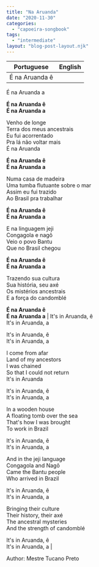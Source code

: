 ```yaml
---
title: "Na Aruanda"
date: "2020-11-30"
categories: 
  - "capoeira-songbook"
tags: 
  - "intermediate"
layout: "blog-post-layout.njk"
---
```


| Portuguese | English |
| --- | --- |
| É na Aruanda ê  
É na Aruanda a  
  
**É na Aruanda ê  
É na Aruanda a**  
  
Venho de longe  
Terra dos meus ancestrais  
Eu fui acorrentado  
Pra lá não voltar mais  
É na Aruanda  
  
**É na Aruanda ê  
É na Aruanda a**  
  
Numa casa de madeira  
Uma tumba flutuante sobre o mar  
Assim eu fui trazido  
Ao Brasil pra trabalhar  
  
**É na Aruanda ê  
É na Aruanda a**  
  
E na linguagem jeji  
Congagola e nagô  
Veio o povo Bantu  
Que no Brasil chegou  
  
**É na Aruanda ê  
É na Aruanda a**  
  
Trazendo sua cultura  
Sua história, seu axé  
Os mistérios ancestrais  
E a força do candomblé  
  
**É na Aruanda ê  
É na Aruanda a** | It's in Aruanda, ê  
It's in Aruanda, a  
  
It's in Aruanda, ê  
It's in Aruanda, a  
  
I come from afar  
Land of my ancestors  
I was chained  
So that I could not return  
It's in Aruanda  
  
It's in Aruanda, ê  
It's in Aruanda, a  
  
In a wooden house  
A floating tomb over the sea  
That's how I was brought  
To work in Brazil  
  
It's in Aruanda, ê  
It's in Aruanda, a  
  
And in the jeji language  
Congagola and Nagô  
Came the Bantu people  
Who arrived in Brazil  
  
It's in Aruanda, ê  
It's in Aruanda, a  
  
Bringing their culture  
Their history, their axé  
The ancestral mysteries  
And the strength of candomblé  
  
It's in Aruanda, ê  
It's in Aruanda, a |

<figcaption>

Author: Mestre Tucano Preto

</figcaption>
